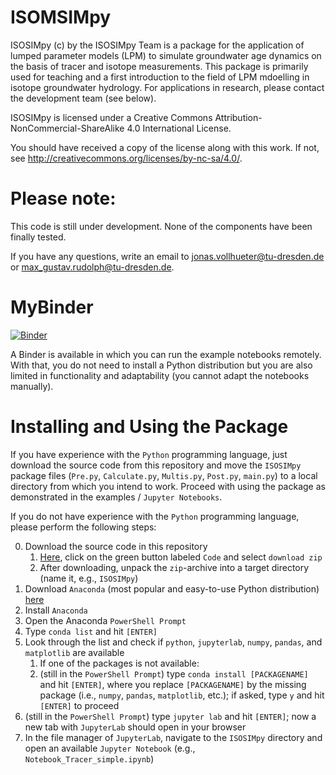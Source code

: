 # ISOMSIMpy

ISOSIMpy (c) by the ISOSIMpy Team is a package for the application of lumped parameter models (LPM) to simulate groundwater age dynamics on the basis of tracer and isotope measurements. This package is primarily used for teaching and a first introduction to the field of LPM mdoelling in isotope groundwater hydrology. For applications in research, please contact the development team (see below).

ISOSIMpy is licensed under a
Creative Commons Attribution-NonCommercial-ShareAlike 4.0 International License.

You should have received a copy of the license along with this
work. If not, see <http://creativecommons.org/licenses/by-nc-sa/4.0/>.

# Please note:

This code is still under development. None of the components have been finally tested.

If you have any questions, write an email to jonas.vollhueter@tu-dresden.de or max_gustav.rudolph@tu-dresden.de.

# MyBinder

[![Binder](https://mybinder.org/badge_logo.svg)](https://mybinder.org/v2/gh/jvollhueter/ISOSIMpy/ISOSIMpy_FHDGGV)

A Binder is available in which you can run the example notebooks remotely. With that, you do not need to install a Python distribution but you are also limited in functionality and adaptability (you cannot adapt the notebooks manually).

# Installing and Using the Package

If you have experience with the `Python` programming language, just download the source code from this repository and move the `ISOSIMpy` package files (`Pre.py`, `Calculate.py`, `Multis.py`, `Post.py`, `main.py`) to a local directory from which you intend to work. Proceed with using the package as demonstrated in the examples / `Jupyter Notebooks`.

If you do not have experience with the `Python` programming language, please perform the following steps:

0. Download the source code in this repository
    1. [Here](https://github.com/jvollhueter/ISOSIMpy/tree/ISOSIMpy_FHDGGV), click on the green button labeled `Code` and select `download zip`
    2. After downloading, unpack the `zip`-archive into a target directory (name it, e.g., `ISOSIMpy`)
1. Download `Anaconda` (most popular and easy-to-use Python distribution) [here](https://www.anaconda.com/products/distribution)
2. Install `Anaconda`
3. Open the Anaconda `PowerShell Prompt`
4. Type `conda list` and hit `[ENTER]`
5. Look through the list and check if `python`, `jupyterlab`, `numpy`, `pandas`, and `matplotlib` are available
    1. If one of the packages is not available:
    2. (still in the `PowerShell Prompt`) type `conda install [PACKAGENAME]` and hit `[ENTER]`, where you replace `[PACKAGENAME]` by the missing package (i.e., `numpy`, `pandas`, `matplotlib`, etc.); if asked, type `y` and hit `[ENTER]` to proceed
6. (still in the `PowerShell Prompt`) type `jupyter lab` and hit `[ENTER]`; now a new tab with `JupyterLab` should open in your browser
7. In the file manager of `JupyterLab`, navigate to the `ISOSIMpy` directory and open an available `Jupyter Notebook` (e.g., `Notebook_Tracer_simple.ipynb`)
